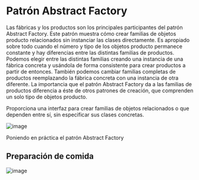 # Patrón Abstract Factory
Las fábricas y los productos son los principales participantes del patrón Abstract Factory. Este patrón muestra cómo crear familias de objetos producto relacionados sin instanciar las clases directamente. Es apropiado sobre todo cuando el número y tipo de los objetos producto permanece constante y hay diferencias entre las distintas familias de productos. Podemos elegir entre las distintas familias creando una instancia de una fábrica concreta y usándola de forma consistente para crear productos a partir de entonces. También podemos cambiar familias completas de productos reemplazando la fábrica concreta con una instancia de otra diferente. La importancia que el patrón Abstract Factory da a las familias de productos diferencia a éste de otros patrones de creación, que comprenden un solo tipo de objetos producto.

Proporciona una interfaz para crear familias de objetos relacionados o que dependen entre sí, sin especificar sus clases concretas. 

![image](https://user-images.githubusercontent.com/6163491/219974490-83179b7b-a6de-4356-b8b9-fd0b4ebfa09e.png)

Poniendo en práctica el patrón Abstract Factory

## Preparación de comida

![image](https://user-images.githubusercontent.com/6163491/219974421-beab743b-e20f-4577-9a18-6e6c80ffb223.png)
